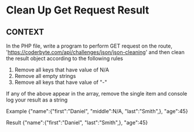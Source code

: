 # Clean Up Get Request Result

## CONTEXT
In the PHP file, write a program to perform GET request on the route, 'https://coderbyte.com/api/challenges/json/json-cleaning' and then clean the result object according to the following rules

1. Remove all keys that have value of N/A
2. Remove all empty strings
3. Remove all keys that have value of "-"

If any of the above appear in the array, remove the single item and console log your result as a string

Example {"name":{"first":"Daniel", "middle":N/A, "last":"Smith",}, "age":45}

Result {"name":{"first":"Daniel", "last":"Smith",}, "age":45}
